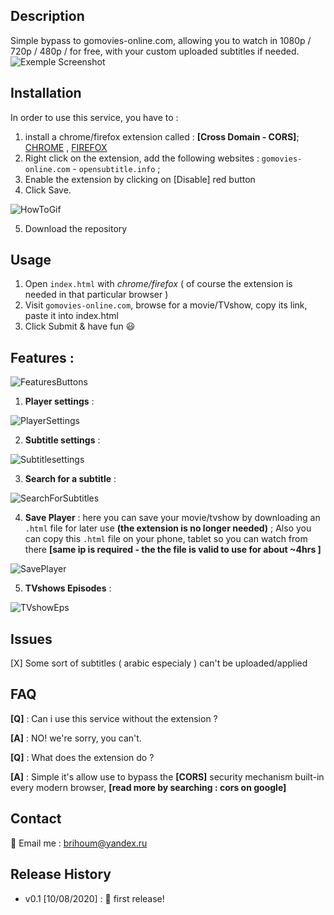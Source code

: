 ## Description
Simple bypass to gomovies-online.com, allowing you to watch in 1080p / 720p / 480p / for free, with your custom uploaded subtitles if needed.
![Exemple Screenshot](https://img.techpowerup.org/200810/screenshot-200.png)
## Installation
In order to use this service, you have to : 
1. install a chrome/firefox extension called : **[Cross Domain - CORS]**; [CHROME](https://chrome.google.com/webstore/detail/cross-domain-cors/mjhpgnbimicffchbodmgfnemoghjakai) , [FIREFOX](https://addons.mozilla.org/fr/firefox/addon/cross-domain-cors/)
2. Right click on the extension, add the following websites : ```gomovies-online.com``` - ```opensubtitle.info``` ; 
3. Enable the extension by clicking on [Disable] red button
4. Click Save.

![HowToGif](https://img.techpowerup.org/200810/cors-extension.gif)

5. Download the repository
## Usage
1. Open ```index.html``` with *chrome/firefox* ( of course the extension is needed in that particular browser )
2. Visit ```gomovies-online.com```, browse for a movie/TVshow, copy its link, paste it into index.html
3. Click Submit & have fun :smiley:
## Features : 
![FeaturesButtons](https://img.techpowerup.org/200810/screenshot-201.png)
1. **Player settings** : 

![PlayerSettings](https://img.techpowerup.org/200810/screenshot-202.png)

2. **Subtitle settings** : 

![Subtitlesettings](https://img.techpowerup.org/200810/screenshot-203.png)

3. **Search for a subtitle** : 

![SearchForSubtitles](https://img.techpowerup.org/200810/ezgif-com-optimize.gif)

4. **Save Player** : here you can save your movie/tvshow by downloading an ```.html``` file for later use **(the extension is no longer needed)** ; Also you can copy this ```.html``` file on your phone, tablet so you can watch from there **[same ip is required - the the file is valid to use for about ~4hrs ]**

![SavePlayer](https://img.techpowerup.org/200810/screenshot-204.png)

5. **TVshows Episodes** : 

![TVshowEps](https://img.techpowerup.org/200810/screenshot-205.png)

## Issues
[X] Some sort of subtitles ( arabic especialy ) can't be uploaded/applied

## FAQ
**[Q]** : Can i use this service without the extension ?

**[A]** : NO! we're sorry, you can't.

**[Q]** : What does the extension do ?

**[A]** : Simple it's allow use to bypass the **[CORS]** security mechanism built-in every modern browser, **[read more by searching : cors on google]**
## Contact
📧 Email me : brihoum@yandex.ru 
## Release History
- v0.1 [10/08/2020] : 🎉 first release!

